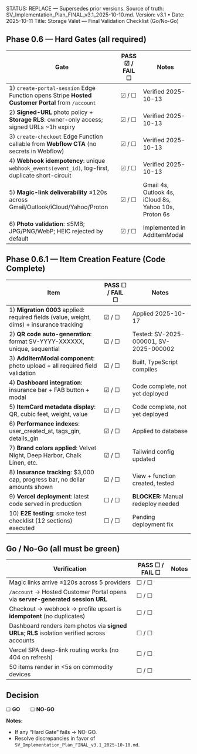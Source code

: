 
STATUS: REPLACE — Supersedes prior versions. Source of truth: SV_Implementation_Plan_FINAL_v3.1_2025-10-10.md.
Version: v3.1 • Date: 2025-10-11
Title: Storage Valet — Final Validation Checklist (Go/No-Go)

## Phase 0.6 — Hard Gates (all required)
| Gate                                                                 | PASS ☑ / FAIL ☐ | Notes |
|----------------------------------------------------------------------|------------------|-------|
| 1) `create-portal-session` Edge Function opens Stripe **Hosted Customer Portal** from `/account` | ☑ / ☐ | Verified 2025-10-13 |
| 2) **Signed-URL** photo policy + **Storage RLS**: owner-only access; signed URLs ~1h expiry | ☑ / ☐ | Verified 2025-10-13 |
| 3) `create-checkout` Edge Function callable from **Webflow CTA** (no secrets in Webflow) | ☑ / ☐ | Verified 2025-10-13 |
| 4) **Webhook idempotency**: unique `webhook_events(event_id)`, log-first, duplicate short-circuit | ☑ / ☐ | Verified 2025-10-13 |
| 5) **Magic-link deliverability** ≤120s across Gmail/Outlook/iCloud/Yahoo/Proton | ☑ / ☐ | Gmail 4s, Outlook 4s, iCloud 8s, Yahoo 10s, Proton 6s |
| 6) **Photo validation**: ≤5MB; JPG/PNG/WebP; HEIC rejected by default | ☑ / ☐ | Implemented in AddItemModal |

## Phase 0.6.1 — Item Creation Feature (Code Complete)
| Item                                                                 | PASS ☐ / FAIL ☐ | Notes |
|----------------------------------------------------------------------|------------------|-------|
| 1) **Migration 0003** applied: required fields (value, weight, dims) + insurance tracking | ☑ / ☐ | Applied 2025-10-17 |
| 2) **QR code auto-generation**: format SV-YYYY-XXXXXX, unique, sequential | ☑ / ☐ | Tested: SV-2025-000001, SV-2025-000002 |
| 3) **AddItemModal component**: photo upload + all required field validation | ☑ / ☐ | Built, TypeScript compiles |
| 4) **Dashboard integration**: insurance bar + FAB button + modal | ☑ / ☐ | Code complete, not yet deployed |
| 5) **ItemCard metadata display**: QR, cubic feet, weight, value | ☑ / ☐ | Code complete, not yet deployed |
| 6) **Performance indexes**: user_created_at, tags_gin, details_gin | ☑ / ☐ | Applied to database |
| 7) **Brand colors applied**: Velvet Night, Deep Harbor, Chalk Linen, etc. | ☑ / ☐ | Tailwind config updated |
| 8) **Insurance tracking**: $3,000 cap, progress bar, no dollar amounts shown | ☑ / ☐ | View + function created, tested |
| 9) **Vercel deployment**: latest code served in production | ☐ / ☐ | **BLOCKER:** Manual redeploy needed |
| 10) **E2E testing**: smoke test checklist (12 sections) executed | ☐ / ☐ | Pending deployment fix |

## Go / No-Go (all must be green)
| Verification                                                         | PASS ☐ / FAIL ☐ | Notes |
|----------------------------------------------------------------------|------------------|-------|
| Magic links arrive ≤120s across 5 providers                          | ☐ / ☐ | |
| `/account` → Hosted Customer Portal opens via **server-generated session URL** | ☐ / ☐ | |
| Checkout → webhook → profile upsert is **idempotent** (no duplicates) | ☐ / ☐ | |
| Dashboard renders item photos via **signed URLs**; **RLS** isolation verified across accounts | ☐ / ☐ | |
| Vercel SPA deep-link routing works (no 404 on refresh)               | ☐ / ☐ | |
| 50 items render in <5s on commodity devices                          | ☐ / ☐ | |

## Decision
☐ **GO**  ☐ **NO-GO**

**Notes:**  
- If any “Hard Gate” fails → NO-GO.  
- Resolve discrepancies in favor of `SV_Implementation_Plan_FINAL_v3.1_2025-10-10.md`.
